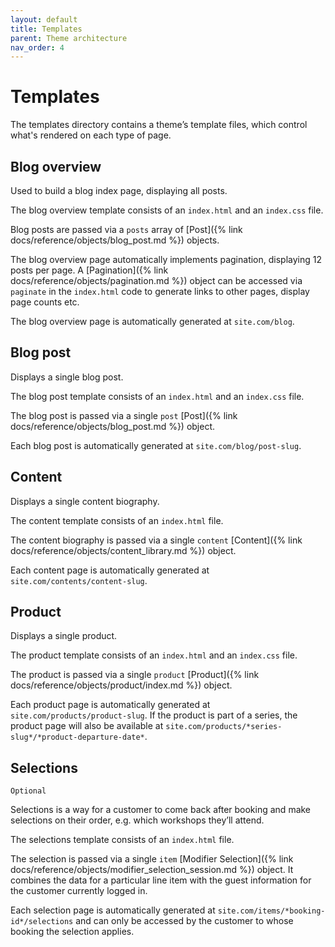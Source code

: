 ```yaml
---
layout: default
title: Templates
parent: Theme architecture
nav_order: 4
---
```


# Templates

The templates directory contains a theme’s template files, which control what's rendered on each type of page.

## Blog overview
Used to build a blog index page, displaying all posts. 

The blog overview template consists of an `index.html` and an `index.css` file.

Blog posts are passed via a `posts` array of [Post]({% link docs/reference/objects/blog_post.md %}) objects.

The blog overview page automatically implements pagination, displaying 12 posts per page. A [Pagination]({% link docs/reference/objects/pagination.md %}) object can be accessed via `paginate` in the `index.html` code to generate links to other pages, display page counts etc.

The blog overview page is automatically generated at `site.com/blog`.

## Blog post
Displays a single blog post.

The blog post template consists of an `index.html` and an `index.css` file.

The blog post is passed via a single `post` [Post]({% link docs/reference/objects/blog_post.md %}) object.

Each blog post is automatically generated at `site.com/blog/post-slug`.

## Content
Displays a single content biography.

The content template consists of an `index.html` file.

The content biography is passed via a single `content` [Content]({% link docs/reference/objects/content_library.md %}) object.

Each content page is automatically generated at `site.com/contents/content-slug`.

## Product
Displays a single product.

The product template consists of an `index.html` and an `index.css` file.

The product is passed via a single `product` [Product]({% link docs/reference/objects/product/index.md %}) object.

Each product page is automatically generated at `site.com/products/product-slug`. If the product is part of a series, the product page will also be available at `site.com/products/*series-slug*/*product-departure-date*`.

## Selections
`Optional`

Selections is a way for a customer to come back after booking and make selections on their order, e.g. which workshops they’ll attend.

The selections template consists of an `index.html` file.

The selection is passed via a single `item` [Modifier Selection]({% link docs/reference/objects/modifier_selection_session.md %}) object. It combines the data for a particular line item with the guest information for the customer currently logged in.

Each selection page is automatically generated at `site.com/items/*booking-id*/selections` and can only be accessed by the customer to whose booking the selection applies.